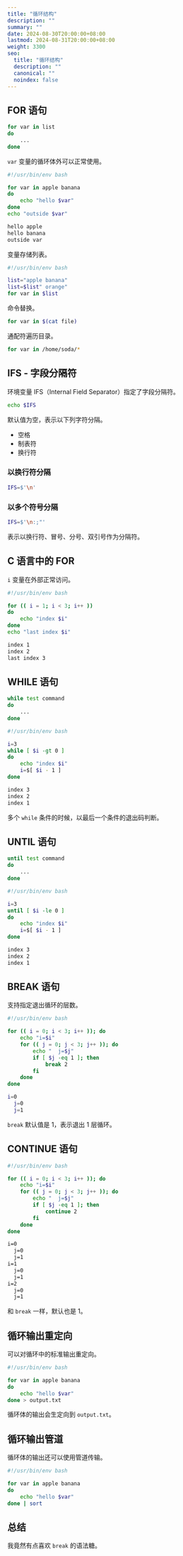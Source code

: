 ```yaml
---
title: "循环结构"
description: ""
summary: ""
date: 2024-08-30T20:00:00+08:00
lastmod: 2024-08-31T20:00:00+08:00
weight: 3300
seo:
  title: "循环结构"
  description: ""
  canonical: ""
  noindex: false
---
```


## FOR 语句

```bash {frame="none"}
for var in list
do
    ...
done
```

`var` 变量的循环体外可以正常使用。

```bash {frame="none"}
#!/usr/bin/env bash

for var in apple banana
do
    echo "hello $var"
done
echo "outside $var"
```

```txt {frame="none"}
hello apple
hello banana
outside var
```

变量存储列表。

```bash {frame="none"}
#!/usr/bin/env bash

list="apple banana"
list=$list" orange"
for var in $list
```

命令替换。

```bash {frame="none"}
for var in $(cat file)
```

通配符遍历目录。

```bash {frame="none"}
for var in /home/soda/*
```

## IFS - 字段分隔符

环境变量 IFS（Internal Field Separator）指定了字段分隔符。

```bash {frame="none"}
echo $IFS
```

默认值为空，表示以下列字符分隔。

* 空格
* 制表符
* 换行符

### 以换行符分隔

```bash {frame="none"}
IFS=$'\n'
```

### 以多个符号分隔

```bash {frame="none"}
IFS=$'\n:;"'
```

表示以换行符、冒号、分号、双引号作为分隔符。

## C 语言中的 FOR

`i` 变量在外部正常访问。

```bash {frame="none"}
#!/usr/bin/env bash

for (( i = 1; i < 3; i++ ))
do
    echo "index $i"
done
echo "last index $i"
```

```txt {frame="none"}
index 1
index 2
last index 3
```

## WHILE 语句

```bash {frame="none"}
while test command
do
    ...
done
```

```bash {frame="none"}
#!/usr/bin/env bash

i=3
while [ $i -gt 0 ]
do
    echo "index $i"
    i=$[ $i - 1 ]
done
```

```txt {frame="none"}
index 3
index 2
index 1
```

多个 `while` 条件的时候，以最后一个条件的退出码判断。

## UNTIL 语句

```bash {frame="none"}
until test command
do
    ...
done
```

```bash {frame="none"}
#!/usr/bin/env bash

i=3
until [ $i -le 0 ]
do
    echo "index $i"
    i=$[ $i - 1 ]
done
```

```txt {frame="none"}
index 3
index 2
index 1
```

## BREAK 语句

支持指定退出循环的层数。

```bash {frame="none"}
#!/usr/bin/env bash

for (( i = 0; i < 3; i++ )); do
    echo "i=$i"
    for (( j = 0; j < 3; j++ )); do
        echo "  j=$j"
        if [ $j -eq 1 ]; then
            break 2
        fi
    done
done
```

```bash {frame="none"}
i=0
  j=0
  j=1
```

`break` 默认值是 1，表示退出 1 层循环。

## CONTINUE 语句

```bash {frame="none"}
#!/usr/bin/env bash

for (( i = 0; i < 3; i++ )); do
    echo "i=$i"
    for (( j = 0; j < 3; j++ )); do
        echo "  j=$j"
        if [ $j -eq 1 ]; then
            continue 2
        fi
    done
done
```

```txt {frame="none"}
i=0
  j=0
  j=1
i=1
  j=0
  j=1
i=2
  j=0
  j=1
```

和 `break` 一样，默认也是 1。

## 循环输出重定向

可以对循环中的标准输出重定向。

```bash {frame="none"}
#!/usr/bin/env bash

for var in apple banana
do
    echo "hello $var"
done > output.txt
```

循环体的输出会生定向到 `output.txt`。

## 循环输出管道

循环体的输出还可以使用管道传输。

```bash {frame="none"}
#!/usr/bin/env bash

for var in apple banana
do
    echo "hello $var"
done | sort
```

## 总结

我竟然有点喜欢 `break` 的语法糖。
